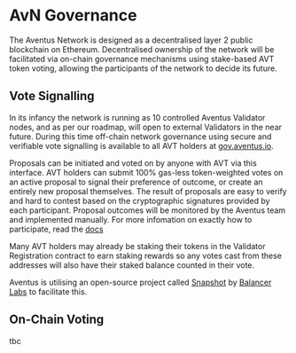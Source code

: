 # AvN Governance

The Aventus Network is designed as a decentralised layer 2 public blockchain on Ethereum. Decentralised ownership of the network will be facilitated via on-chain governance mechanisms using stake-based AVT token voting, allowing the participants of the network to decide its future.

## Vote Signalling

In its infancy the network is running as 10 controlled Aventus Validator nodes, and as per our roadmap, will open to external Validators in the near future. During this time off-chain network governance using secure and verifiable vote signalling is available to all AVT holders at [gov.aventus.io](gov.aventus.io).

Proposals can be initiated and voted on by anyone with AVT via this interface. AVT holders can submit 100% gas-less token-weighted votes on an active proposal to signal their preference of outcome, or create an entirely new proposal themselves. The result of proposals are easy to verify and hard to contest based on the cryptographic signatures provided by each participant. Proposal outcomes will be monitored by the Aventus team and implemented manually. For more infomation on exactly how to participate, read the [docs](~/avn-governance-guides.md)

Many AVT holders may already be staking their tokens in the Validator Registration contract to earn staking rewards so any votes cast from these addresses will also have their staked balance counted in their vote.

Aventus is utilising an open-source project called [Snapshot](https://github.com/balancer-labs/snapshot) by [Balancer Labs](https://balancer.finance/) to facilitate this.

## On-Chain Voting

tbc
